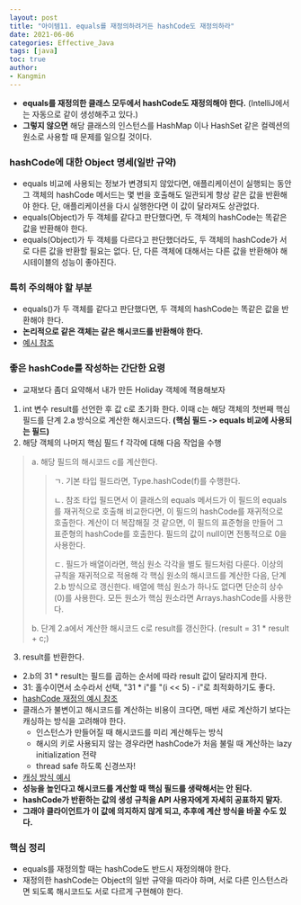 ```yaml
---
layout: post
title: "아이템11. equals를 재정의하려거든 hashCode도 재정의하라"
date: 2021-06-06
categories: Effective_Java
tags: [java]
toc: true
author:
- Kangmin
---
```



- **equals를 재정의한 클래스 모두에서 hashCode도 재정의해야 한다.** (IntelliJ에서는 자동으로 같이 생성해주고 있다.)
- **그렇지 않으면** 해당 클래스의 인스턴스를 HashMap 이나 HashSet 같은 컬렉션의 원소로 사용할 때 문제를 일으킬 것이다.

### hashCode에 대한 Object 명세(일반 규약)
- equals 비교에 사용되는 정보가 변경되지 않았다면,
  애플리케이션이 실행되는 동안 그 객체의 hashCode 메서드는 몇 번을 호출해도 일관되게 항상 같은 값을 반환해야 한다.
  단, 애플리케이션을 다시 실행한다면 이 값이 달라져도 상관없다.
- equals(Object)가 두 객체를 같다고 판단했다면, 두 객체의 hashCode는 똑같은 값을 반환해야 한다.
- equals(Object)가 두 객체를 다르다고 판단했더라도, 두 객체의 hashCode가 서로 다른 값을 반환할 필요는 없다.
  단, 다른 객체에 대해서는 다른 값을 반환해야 해시테이블의 성능이 좋아진다.

### 특히 주의해야 할 부분
- equals()가 두 객체를 같다고 판단했다면, 두 객체의 hashCode는 똑같은 값을 반환해야 한다.
- **논리적으로 같은 객체는 같은 해시코드를 반환해야 한다.**
- [예시 참조](https://github.com/boring-km/effective-java-practice/commit/b5d128127413e0a884aa7ea5146d5a3f899130fc)

### 좋은 hashCode를 작성하는 간단한 요령
- 교재보다 좀더 요약해서 내가 만든 Holiday 객체에 젹용해보자

1. int 변수 result를 선언한 후 값 c로 초기화 한다.
   이때 c는 해당 객체의 첫번째 핵심 필드를 단계 2.a 방식으로 계산한 해시코드다.
   **(핵심 필드 -> equals 비교에 사용되는 필드)**
2. 해당 객체의 나머지 핵심 필드 f 각각에 대해 다음 작업을 수행

> a. 해당 필드의 해시코드 c를 계산한다.
>
>> ㄱ. 기본 타입 필드라면, Type.hashCode(f)를 수행한다.
>>
>> ㄴ. 참조 타입 필드면서 이 클래스의 equals 메서드가 이 필드의 equals를 재귀적으로 호출해 비교한다면,
>> 이 필드의 hashCode를 재귀적으로 호출한다. 계산이 더 복잡해질 것 같으면, 이 필드의 표준형을 만들어 그 표준형의 hashCode를 호출한다.
>> 필드의 값이 null이면 전통적으로 0을 사용한다.
>>
>> ㄷ. 필드가 배열이라면, 핵심 원소 각각을 별도 필드처럼 다룬다.
>> 이상의 규칙을 재귀적으로 적용해 각 핵심 원소의 해시코드를 계산한 다음, 단계 2.b 방식으로 갱신한다.
>> 배열에 핵심 원소가 하나도 없다면 단순히 상수(0)를 사용한다.
>> 모든 원소가 핵심 원소라면 Arrays.hashCode를 사용한다.
>
> b. 단계 2.a에서 계산한 해시코드 c로 result를 갱신한다.
> (result = 31 * result + c;)

3. result를 반환한다.

- 2.b의 31 * result는 필드를 곱하는 순서에 따라 result 값이 달라지게 한다.
- 31: 홀수이면서 소수라서 선택, "31 * i"를 "(i << 5) - i"로 최적화하기도 좋다.
- [hashCode 재정의 예시 참조](https://github.com/boring-km/effective-java-practice/commit/f237cf687b221e48bfc97212034c3adeceaa8342)
- 클래스가 불변이고 해시코드를 계산하는 비용이 크다면, 매번 새로 계산하기 보다는 캐싱하는 방식을 고려해야 한다.
  - 인스턴스가 만들어질 때 해시코드를 미리 계산해두는 방식
  - 해시의 키로 사용되지 않는 경우라면 hashCode가 처음 불릴 때 계산하는 lazy initialization 전략
  - thread safe 하도록 신경쓰자!
- [캐싱 방식 예시](https://github.com/boring-km/effective-java-practice/commit/3aca3714464f221254b7459a86cc41550a96bc38)
- **성능을 높인다고 해시코드를 계산할 때 핵심 필드를 생략해서는 안 된다.**
- **hashCode가 반환하는 값의 생성 규칙을 API 사용자에게 자세히 공표하지 말자.**
- **그래야 클라이언트가 이 값에 의지하지 않게 되고, 추후에 계산 방식을 바꿀 수도 있다.**

### 핵심 정리
- equals를 재정의할 때는 hashCode도 반드시 재정의해야 한다.
- 재정의한 hashCode는 Object의 일반 규약을 따라야 하며, 서로 다른 인스턴스라면 되도록 해시코드도 서로 다르게 구현해야 한다.